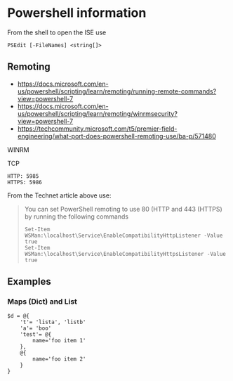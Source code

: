 # Powershell information

From the shell to open the ISE use

`PSEdit [-FileNames] <string[]>`

## Remoting

* https://docs.microsoft.com/en-us/powershell/scripting/learn/remoting/running-remote-commands?view=powershell-7
* https://docs.microsoft.com/en-us/powershell/scripting/learn/remoting/winrmsecurity?view=powershell-7
* https://techcommunity.microsoft.com/t5/premier-field-engineering/what-port-does-powershell-remoting-use/ba-p/571480

WINRM

TCP

    HTTP: 5985
    HTTPS: 5986

From the Technet article above use:

> You can set PowerShell remoting to use 80 (HTTP and 443 (HTTPS) by running the following commands
>
> ```
> Set-Item WSMan:\localhost\Service\EnableCompatibilityHttpListener -Value true
> Set-Item WSMan:\localhost\Service\EnableCompatibilityHttpsListener -Value true
> ```


## Examples

### Maps (Dict) and List

```
$d = @{
    't'= 'lista', 'listb'
    'a'= 'boo'
    'test'= @{
        name='foo item 1'
    },
    @{
        name='foo item 2'
    }
}
